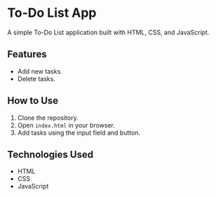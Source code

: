 # To-Do List App

A simple To-Do List application built with HTML, CSS, and JavaScript.

## Features
- Add new tasks.
- Delete tasks.

## How to Use
1. Clone the repository.
2. Open `index.html` in your browser.
3. Add tasks using the input field and button.

## Technologies Used
- HTML
- CSS
- JavaScript
